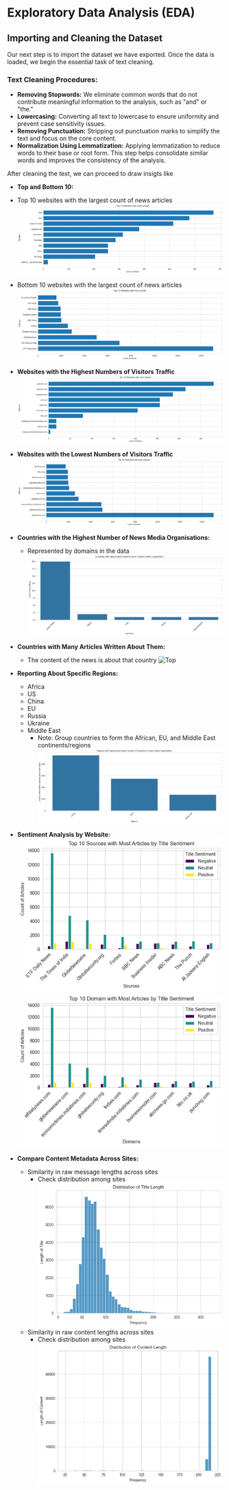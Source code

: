 #  Exploratory Data Analysis (EDA)

##  Importing and Cleaning the Dataset

 Our next step is to import the dataset we have exported. Once the data is loaded, we begin the essential task of text cleaning.

###  Text Cleaning Procedures:

-  **Removing Stopwords:** We eliminate common words that do not contribute meaningful information to the analysis, such as "and" or "the."
-  **Lowercasing:** Converting all text to lowercase to ensure uniformity and prevent case sensitivity issues.
-  **Removing Punctuation:** Stripping out punctuation marks to simplify the text and focus on the core content.
-  **Normalization Using Lemmatization:** Applying lemmatization to reduce words to their base or root form. This step helps consolidate similar words and improves the consistency of the analysis.

 After cleaning the text, we can proceed to draw insigts like 

 - **Top and Bottom 10:**
  - Top 10 websites with the largest count of news articles
![Top](../../images/2.png "Top")
  - Bottom 10 websites with the largest count of news articles
![Bottom](../../images/3.png "Bottom")

- **Websites with the Highest Numbers of Visitors Traffic**
![Top](../../images/4.png "Top")
- **Websites with the Lowest Numbers of Visitors Traffic**
![Bottom](../../images/5.png "Bottom")

- **Countries with the Highest Number of News Media Organisations:**
  - Represented by domains in the data
![Top](../../images/6.png "Top")

- **Countries with Many Articles Written About Them:**
  - The content of the news is about that country
![Top](../../../images/7.png "Top")

- **Reporting About Specific Regions:**
  - Africa
  - US
  - China
  - EU
  - Russia
  - Ukraine
  - Middle East
    - Note: Group countries to form the African, EU, and Middle East continents/regions
![Top](../../images/11.png "Top")

- **Sentiment Analysis by Website:**
![Top](../../images/12.png "Top")
![Top](../../images/13.png "Top")
- **Compare Content Metadata Across Sites:**
  - Similarity in raw message lengths across sites
    - Check distribution among sites
![Top](../../images/14.png "Top")
  - Similarity in raw content lengths across sites
    - Check distribution among sites
![Top](../../images/15.png "Top")

 